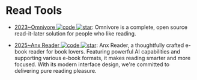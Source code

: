 # Read Tools

- [2023~Omnivore ![code](https://ng-tech.icu/assets/code.svg) ![star](https://img.shields.io/github/stars/omnivore-app/omnivore)](https://github.com/omnivore-app/omnivore): Omnivore is a complete, open source read-it-later solution for people who like reading.

- [2025~Anx Reader ![code](https://ng-tech.icu/assets/code.svg) ![star](https://img.shields.io/github/stars/Anxcye/anx-reader)](https://github.com/Anxcye/anx-reader): Anx Reader, a thoughtfully crafted e-book reader for book lovers. Featuring powerful AI capabilities and supporting various e-book formats, it makes reading smarter and more focused. With its modern interface design, we're committed to delivering pure reading pleasure.
